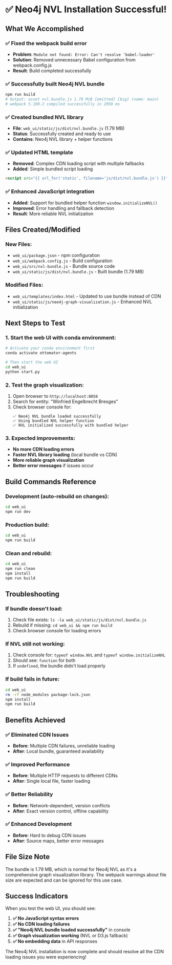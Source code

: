 # ✅ Neo4j NVL Installation Successful!

## What We Accomplished

### **✅ Fixed the webpack build error**
- **Problem**: `Module not found: Error: Can't resolve 'babel-loader'`
- **Solution**: Removed unnecessary Babel configuration from webpack.config.js
- **Result**: Build completed successfully

### **✅ Successfully built Neo4j NVL bundle**
```bash
npm run build
# Output: asset nvl.bundle.js 1.79 MiB [emitted] [big] (name: main)
# webpack 5.100.2 compiled successfully in 2058 ms
```

### **✅ Created bundled NVL library**
- **File**: `web_ui/static/js/dist/nvl.bundle.js` (1.79 MB)
- **Status**: Successfully created and ready to use
- **Contains**: Neo4j NVL library + helper functions

### **✅ Updated HTML template**
- **Removed**: Complex CDN loading script with multiple fallbacks
- **Added**: Simple bundled script loading
```html
<script src="{{ url_for('static', filename='js/dist/nvl.bundle.js') }}"></script>
```

### **✅ Enhanced JavaScript integration**
- **Added**: Support for bundled helper function `window.initializeNVL()`
- **Improved**: Error handling and fallback detection
- **Result**: More reliable NVL initialization

## Files Created/Modified

### **New Files:**
- `web_ui/package.json` - npm configuration
- `web_ui/webpack.config.js` - Build configuration  
- `web_ui/src/nvl-bundle.js` - Bundle source code
- `web_ui/static/js/dist/nvl.bundle.js` - Built bundle (1.79 MB)

### **Modified Files:**
- `web_ui/templates/index.html` - Updated to use bundle instead of CDN
- `web_ui/static/js/neo4j-graph-visualization.js` - Enhanced NVL initialization

## Next Steps to Test

### **1. Start the web UI with conda environment:**
```bash
# Activate your conda environment first
conda activate ottomator-agents

# Then start the web UI
cd web_ui
python start.py
```

### **2. Test the graph visualization:**
1. Open browser to `http://localhost:8058`
2. Search for entity: "Winfried Engelbrecht Bresges"
3. Check browser console for:
   ```
   ✅ Neo4j NVL bundle loaded successfully
   ✅ Using bundled NVL helper function
   ✅ NVL initialized successfully with bundled helper
   ```

### **3. Expected improvements:**
- **No more CDN loading errors**
- **Faster NVL library loading** (local bundle vs CDN)
- **More reliable graph visualization**
- **Better error messages** if issues occur

## Build Commands Reference

### **Development (auto-rebuild on changes):**
```bash
cd web_ui
npm run dev
```

### **Production build:**
```bash
cd web_ui
npm run build
```

### **Clean and rebuild:**
```bash
cd web_ui
npm run clean
npm install
npm run build
```

## Troubleshooting

### **If bundle doesn't load:**
1. Check file exists: `ls -la web_ui/static/js/dist/nvl.bundle.js`
2. Rebuild if missing: `cd web_ui && npm run build`
3. Check browser console for loading errors

### **If NVL still not working:**
1. Check console for: `typeof window.NVL` and `typeof window.initializeNVL`
2. Should see: `function` for both
3. If `undefined`, the bundle didn't load properly

### **If build fails in future:**
```bash
cd web_ui
rm -rf node_modules package-lock.json
npm install
npm run build
```

## Benefits Achieved

### ✅ **Eliminated CDN Issues**
- **Before**: Multiple CDN failures, unreliable loading
- **After**: Local bundle, guaranteed availability

### ✅ **Improved Performance**
- **Before**: Multiple HTTP requests to different CDNs
- **After**: Single local file, faster loading

### ✅ **Better Reliability**
- **Before**: Network-dependent, version conflicts
- **After**: Exact version control, offline capability

### ✅ **Enhanced Development**
- **Before**: Hard to debug CDN issues
- **After**: Source maps, better error messages

## File Size Note

The bundle is 1.79 MB, which is normal for Neo4j NVL as it's a comprehensive graph visualization library. The webpack warnings about file size are expected and can be ignored for this use case.

## Success Indicators

When you test the web UI, you should see:

1. **✅ No JavaScript syntax errors**
2. **✅ No CDN loading failures** 
3. **✅ "Neo4j NVL bundle loaded successfully"** in console
4. **✅ Graph visualization working** (NVL or D3.js fallback)
5. **✅ No embedding data** in API responses

The Neo4j NVL installation is now complete and should resolve all the CDN loading issues you were experiencing!

